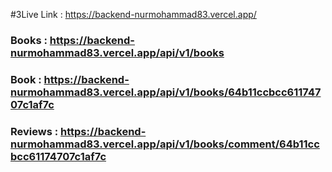 #3Live Link : https://backend-nurmohammad83.vercel.app/

### Books : https://backend-nurmohammad83.vercel.app/api/v1/books
### Book : https://backend-nurmohammad83.vercel.app/api/v1/books/64b11ccbcc61174707c1af7c
### Reviews : https://backend-nurmohammad83.vercel.app/api/v1/books/comment/64b11ccbcc61174707c1af7c
